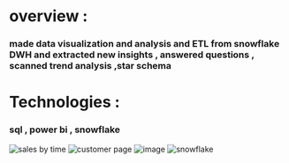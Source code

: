 # overview :
### made data visualization and analysis and ETL from snowflake DWH and extracted new insights , answered questions , scanned trend analysis ,star schema  
# Technologies : 
 ### sql , power bi , snowflake
![sales by time](https://github.com/user-attachments/assets/f77aa722-15a3-4037-bbee-33c7a6ddc529)
![customer page](https://github.com/user-attachments/assets/f99ca19a-0919-4f4b-a738-ed93359db041)
![image](https://github.com/user-attachments/assets/554057f6-bf4c-4d79-8414-31dcd6e080e8)
![snowflake](https://github.com/user-attachments/assets/ff1bfc0a-9544-419a-9853-5d8a4b1bf1e4)


